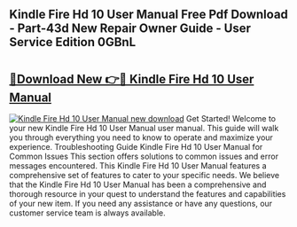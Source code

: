 ## Kindle Fire Hd 10 User Manual Free Pdf Download - Part-43d New Repair Owner Guide - User Service Edition 0GBnL

# <h2><a href="http://bc14575.oget.top/?id=Kindle+Fire+Hd+10+User+Manual">🔗Download New 👉🔴 Kindle Fire Hd 10 User Manual</a></h2>

[![Kindle Fire Hd 10 User Manual new download](https://i.imgur.com/5g1atiW.png)](http://bc14575.oget.top/?id=Kindle+Fire+Hd+10+User+Manual)
Get Started! Welcome to your new Kindle Fire Hd 10 User Manual user manual. This guide will walk you through everything you need to know to operate and maximize your experience. Troubleshooting Guide Kindle Fire Hd 10 User Manual for Common Issues This section offers solutions to common issues and error messages encountered. This Kindle Fire Hd 10 User Manual features a comprehensive set of features to cater to your specific needs. We believe that the Kindle Fire Hd 10 User Manual has been a comprehensive and thorough resource in your quest to understand the features and capabilities of your new item. If you need any assistance or have any questions, our customer service team is always available.
